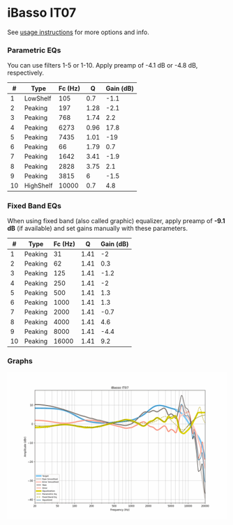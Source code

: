 # iBasso IT07
See [usage instructions](https://github.com/jaakkopasanen/AutoEq#usage) for more options and info.

### Parametric EQs
You can use filters 1-5 or 1-10. Apply preamp of -4.1 dB or -4.8 dB, respectively.

|   # | Type      |   Fc (Hz) |    Q |   Gain (dB) |
|-----|-----------|-----------|------|-------------|
|   1 | LowShelf  |       105 | 0.7  |        -1.1 |
|   2 | Peaking   |       197 | 1.28 |        -2.1 |
|   3 | Peaking   |       768 | 1.74 |         2.2 |
|   4 | Peaking   |      6273 | 0.96 |        17.8 |
|   5 | Peaking   |      7435 | 1.01 |       -19   |
|   6 | Peaking   |        66 | 1.79 |         0.7 |
|   7 | Peaking   |      1642 | 3.41 |        -1.9 |
|   8 | Peaking   |      2828 | 3.75 |         2.1 |
|   9 | Peaking   |      3815 | 6    |        -1.5 |
|  10 | HighShelf |     10000 | 0.7  |         4.8 |

### Fixed Band EQs
When using fixed band (also called graphic) equalizer, apply preamp of **-9.1 dB** (if available) and set gains manually with these parameters.

|   # | Type    |   Fc (Hz) |    Q |   Gain (dB) |
|-----|---------|-----------|------|-------------|
|   1 | Peaking |        31 | 1.41 |        -2   |
|   2 | Peaking |        62 | 1.41 |         0.3 |
|   3 | Peaking |       125 | 1.41 |        -1.2 |
|   4 | Peaking |       250 | 1.41 |        -2   |
|   5 | Peaking |       500 | 1.41 |         1.3 |
|   6 | Peaking |      1000 | 1.41 |         1.3 |
|   7 | Peaking |      2000 | 1.41 |        -0.7 |
|   8 | Peaking |      4000 | 1.41 |         4.6 |
|   9 | Peaking |      8000 | 1.41 |        -4.4 |
|  10 | Peaking |     16000 | 1.41 |         9.2 |

### Graphs
![](./iBasso%20IT07.png)

